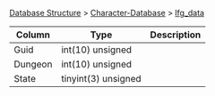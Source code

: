 [Database Structure](Database-Structure) > [Character-Database](Character-Database) > [lfg_data](lfg_data)

Column | Type | Description
--- | --- | ---
Guid | int(10) unsigned | 
Dungeon | int(10) unsigned | 
State | tinyint(3) unsigned | 
